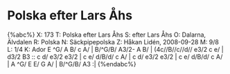 # Polska efter Lars Åhs

{%abc%}
X: 173
T: Polska efter Lars Åhs
S: efter Lars Åhs
O: Dalarna, Älvdalen
R: Polska
N: Säckpipepolska
Z: Håkan Lidén, 2008-09-28
M: 9/8
L: 1/4
K: Ador
E ^G/ A B/ c A/ | B/^G/B/ A3/2- A B/ | (4c//B//c//d// e3/2 c e/ | d3/2 B3 :: c d/ e3/2 e3/2 | 
c e/ d/B/d/ c A/ | c d/ e3/2 e3/2 | c e/ d/B/d/ c A/ | A ^G/ E E/ G A/ | B/^G/B/ A3 :|
{%endabc%}

